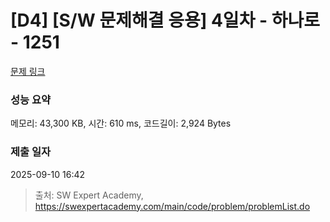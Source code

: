 # [D4] [S/W 문제해결 응용] 4일차 - 하나로 - 1251 

[문제 링크](https://swexpertacademy.com/main/code/problem/problemDetail.do?contestProbId=AV15StKqAQkCFAYD) 

### 성능 요약

메모리: 43,300 KB, 시간: 610 ms, 코드길이: 2,924 Bytes

### 제출 일자

2025-09-10 16:42



> 출처: SW Expert Academy, https://swexpertacademy.com/main/code/problem/problemList.do